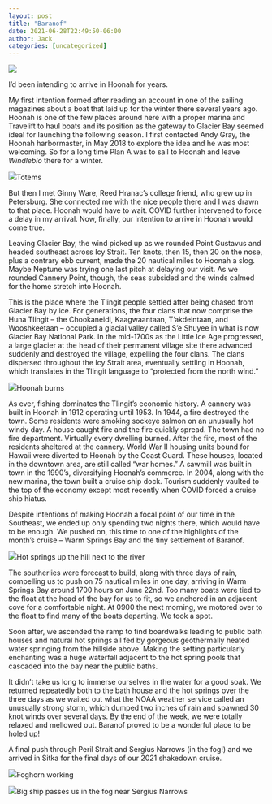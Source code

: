 ```yaml
---
layout: post
title: "Baranof"
date: 2021-06-28T22:49:50-06:00
author: Jack
categories: [uncategorized]
---
```


![](http://windleblo.com/wp-content/uploads/2021/06/IMG_9379-1024x768.jpg)

I’d been intending to arrive in Hoonah for years.

My first intention formed after reading an account in one of the sailing magazines about a boat that laid up for the winter there several years ago. Hoonah is one of the few places around here with a proper marina and Travelift to haul boats and its position as the gateway to Glacier Bay seemed ideal for launching the following season. I first contacted Andy Gray, the Hoonah harbormaster, in May 2018 to explore the idea and he was most welcoming. So for a long time Plan A was to sail to Hoonah and leave _Windleblo_ there for a winter.

![](http://windleblo.com/wp-content/uploads/2021/06/IMG_9431-768x1024.jpg)Totems

But then I met Ginny Ware, Reed Hranac’s college friend, who grew up in Petersburg. She connected me with the nice people there and I was drawn to that place. Hoonah would have to wait. COVID further intervened to force a delay in my arrival. Now, finally, our intention to arrive in Hoonah would come true.

Leaving Glacier Bay, the wind picked up as we rounded Point Gustavus and headed southeast across Icy Strait. Ten knots, then 15, then 20 on the nose, plus a contrary ebb current, made the 20 nautical miles to Hoonah a slog. Maybe Neptune was trying one last pitch at delaying our visit. As we rounded Cannery Point, though, the seas subsided and the winds calmed for the home stretch into Hoonah.

This is the place where the Tlingit people settled after being chased from Glacier Bay by ice. For generations, the four clans that now comprise the Huna Tlingit – the Chookaneidi, Kaagwaantaan, T’akdeintaan, and Wooshkeetaan – occupied a glacial valley called S’e Shuyee in what is now Glacier Bay National Park. In the mid-1700s as the Little Ice Age progressed, a large glacier at the head of their permanent village site there advanced suddenly and destroyed the village, expelling the four clans. The clans dispersed throughout the Icy Strait area, eventually settling in Hoonah, which translates in the Tlingit language to “protected from the north wind.”

![](http://windleblo.com/wp-content/uploads/2021/06/IMG_9372-2-1024x516.jpg)Hoonah burns

As ever, fishing dominates the Tlingit’s economic history. A cannery was built in Hoonah in 1912 operating until 1953. In 1944, a fire destroyed the town. Some residents were smoking sockeye salmon on an unusually hot windy day. A house caught fire and the fire quickly spread. The town had no fire department. Virtually every dwelling burned. After the fire, most of the residents sheltered at the cannery. World War II housing units bound for Hawaii were diverted to Hoonah by the Coast Guard. These houses, located in the downtown area, are still called “war homes.” A sawmill was built in town in the 1990’s, diversifying Hoonah’s commerce. In 2004, along with the new marina, the town built a cruise ship dock. Tourism suddenly vaulted to the top of the economy except most recently when COVID forced a cruise ship hiatus.

Despite intentions of making Hoonah a focal point of our time in the Southeast, we ended up only spending two nights there, which would have to be enough. We pushed on, this time to one of the highlights of the month’s cruise – Warm Springs Bay and the tiny settlement of Baranof.

![](http://windleblo.com/wp-content/uploads/2021/06/IMG_9395-768x1024.jpg)Hot springs up the hill next to the river

The southerlies were forecast to build, along with three days of rain, compelling us to push on 75 nautical miles in one day, arriving in Warm Springs Bay around 1700 hours on June 22nd. Too many boats were tied to the float at the head of the bay for us to fit, so we anchored in an adjacent cove for a comfortable night. At 0900 the next morning, we motored over to the float to find many of the boats departing. We took a spot.

Soon after, we ascended the ramp to find boardwalks leading to public bath houses and natural hot springs all fed by gorgeous geothermally heated water springing from the hillside above. Making the setting particularly enchanting was a huge waterfall adjacent to the hot spring pools that cascaded into the bay near the public baths.

It didn’t take us long to immerse ourselves in the water for a good soak. We returned repeatedly both to the bath house and the hot springs over the three days as we waited out what the NOAA weather service called an unusually strong storm, which dumped two inches of rain and spawned 30 knot winds over several days. By the end of the week, we were totally relaxed and mellowed out. Baranof proved to be a wonderful place to be holed up!

A final push through Peril Strait and Sergius Narrows (in the fog!) and we arrived in Sitka for the final days of our 2021 shakedown cruise.

![](http://windleblo.com/wp-content/uploads/2021/06/IMG_9422-768x1024.jpg)Foghorn working

![](http://windleblo.com/wp-content/uploads/2021/06/IMG_9424-scaled.jpg)Big ship passes us in the fog near Sergius Narrows
